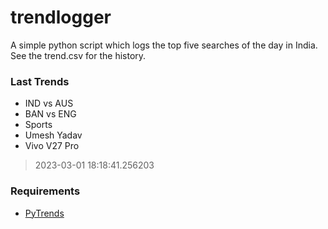 # trendlogger
A simple python script which logs the top five searches of the day in India.<br>See the trend.csv for the history.<br>

<!-- Last Trends -->
### Last Trends
* IND vs AUS
* BAN vs ENG
* Sports
* Umesh Yadav
* Vivo V27 Pro
> 2023-03-01 18:18:41.256203

<!-- Requirements -->
### Requirements
* [PyTrends](https://github.com/dreyco676/pytrends)
